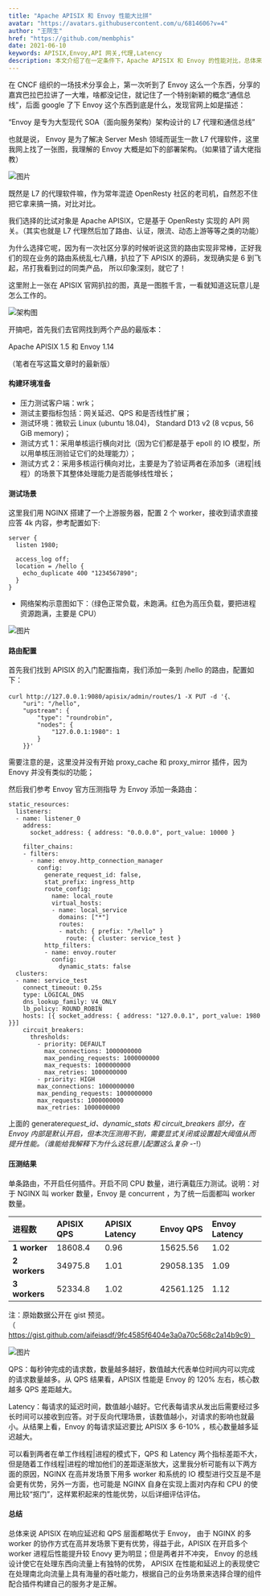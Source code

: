 ```yaml
---
title: "Apache APISIX 和 Envoy 性能大比拼"
avatar: "https://avatars.githubusercontent.com/u/6814606?v=4"
author: "王院生"
href: "https://github.com/membphis"
date: 2021-06-10
keywords: APISIX,Envoy,API 网关,代理,Latency
description: 本文介绍了在一定条件下，Apache APISIX 和 Envoy 的性能对比，总体来说 APISIX 在响应延迟和 QPS 层面都略优于 Envoy， 由于 NGINX 的多 worker 的协作方式在高并发场景下更有优势，APISIX 在开启多个 worker 进程后性能提升较 Enovy 更为明显；APISIX 在性能和延迟上的表现使它在处理南北向流量上具有海量的吞吐能力，根据自己的业务场景来选择合理的组件配合插件构建自己的服务
---
```


在 CNCF 组织的一场技术分享会上，第一次听到了 Envoy 这么一个东西，分享的嘉宾巴拉巴拉讲了一大堆，啥都没记住，就记住了一个特别新颖的概念“通信总线”，后面 google 了下 Envoy 这个东西到底是什么，发现官网上如是描述：

“Envoy 是专为大型现代 SOA（面向服务架构）架构设计的 L7 代理和通信总线”

也就是说， Envoy 是为了解决 Server Mesh 领域而诞生一款 L7 代理软件，这里我网上找了一张图，我理解的 Envoy 大概是如下的部署架构。（如果错了请大佬指教）

![图片](https://static.apiseven.com/202108/20210617001.png)

既然是 L7 的代理软件嘛，作为常年混迹 OpenResty 社区的老司机，自然忍不住把它拿来搞一搞，对比对比。

我们选择的比试对象是 Apache APISIX，它是基于 OpenResty 实现的 API 网关。（其实也就是 L7 代理然后加了路由、认证，限流、动态上游等等之类的功能）

为什么选择它呢，因为有一次社区分享的时候听说这货的路由实现非常棒，正好我们的现在业务的路由系统乱七八糟，扒拉了下 APISIX 的源码，发现确实是 6 到飞起，吊打我看到过的同类产品， 所以印象深刻，就它了！

这里附上一张在 APISIX 官网扒拉的图，真是一图胜千言，一看就知道这玩意儿是怎么工作的。

![架构图](https://static.apiseven.com/202108/20210617002.png)

开搞吧，首先我们去官网找到两个产品的最版本：

Apache APISIX 1.5 和 Envoy 1.14

（笔者在写这篇文章时的最新版）

#### 构建环境准备

- 压力测试客户端：wrk；
- 测试主要指标包括：网关延迟、QPS 和是否线性扩展；
- 测试环境：微软云 Linux (ubuntu 18.04)， Standard D13 v2 (8 vcpus, 56 GiB memory)；
- 测试方式 1：采用单核运行横向对比（因为它们都是基于 epoll 的 IO 模型，所以用单核压测验证它们的处理能力）；
- 测试方式 2：采用多核运行横向对比，主要是为了验证两者在添加多（进程|线程）的场景下其整体处理能力是否能够线性增长；

#### 测试场景

这里我们用 NGINX 搭建了一个上游服务器，配置 2 个 worker，接收到请求直接应答 4k 内容，参考配置如下:

```text
server {
  listen 1980;

  access_log off;
  location = /hello {
    echo_duplicate 400 "1234567890";
  }
}
```

- 网络架构示意图如下：（绿色正常负载，未跑满。红色为高压负载，要把进程资源跑满，主要是 CPU）

![图片](https://static.apiseven.com/202108/20210617003.png)

#### 路由配置

首先我们找到 APISIX 的入门配置指南，我们添加一条到 /hello 的路由，配置如下：

```text
curl http://127.0.0.1:9080/apisix/admin/routes/1 -X PUT -d '{、
    "uri": "/hello",
    "upstream": {
        "type": "roundrobin",
        "nodes": {
            "127.0.0.1:1980": 1
        }
    }}'
```

需要注意的是，这里没并没有开始 proxy_cache 和 proxy_mirror 插件，因为 Enovy 并没有类似的功能；

然后我们参考 Envoy 官方压测指导 为 Envoy 添加一条路由：

```text
static_resources:
  listeners:
  - name: listener_0
    address:
      socket_address: { address: "0.0.0.0", port_value: 10000 }

    filter_chains:
    - filters:
      - name: envoy.http_connection_manager
        config:
          generate_request_id: false,
          stat_prefix: ingress_http
          route_config:
            name: local_route
            virtual_hosts:
            - name: local_service
              domains: ["*"]
              routes:
              - match: { prefix: "/hello" }
                route: { cluster: service_test }
          http_filters:
          - name: envoy.router
            config:
              dynamic_stats: false
  clusters:
  - name: service_test
    connect_timeout: 0.25s
    type: LOGICAL_DNS
    dns_lookup_family: V4_ONLY
    lb_policy: ROUND_ROBIN
    hosts: [{ socket_address: { address: "127.0.0.1", port_value: 1980 }}]
    circuit_breakers:
      thresholds:
        - priority: DEFAULT
          max_connections: 1000000000
          max_pending_requests: 1000000000
          max_requests: 1000000000
          max_retries: 1000000000
        - priority: HIGH
        max_connections: 1000000000
        max_pending_requests: 1000000000
        max_requests: 1000000000
        max_retries: 1000000000
```

上面的 generate*request_id、dynamic_stats 和 circuit_breakers 部分，在 Envoy 内部是默认开启，但本次压测用不到，需要显式关闭或设置超大阈值从而提升性能。（谁能给我解释下为什么这玩意儿配置这么复杂 -*-!）

#### 压测结果

单条路由，不开启任何插件。开启不同 CPU 数量，进行满载压力测试。说明：对于 NGINX 叫 worker 数量，Envoy 是 concurrent ，为了统一后面都叫 worker 数量。

| **进程数**    | **APISIX QPS** | **APISIX Latency** | **Envoy QPS** | **Envoy Latency** |
| :------------ | :------------- | :----------------- | :------------ | :---------------- |
| **1 worker**  | 18608.4        | 0.96               | 15625.56      | 1.02              |
| **2 workers** | 34975.8        | 1.01               | 29058.135     | 1.09              |
| **3 workers** | 52334.8        | 1.02               | 42561.125     | 1.12              |

注：原始数据公开在 gist 预览。（https://gist.github.com/aifeiasdf/9fc4585f6404e3a0a70c568c2a14b9c9）

![图片](https://static.apiseven.com/202108/20210617004.png)

QPS：每秒钟完成的请求数，数量越多越好，数值越大代表单位时间内可以完成的请求数量越多。从 QPS 结果看，APISIX 性能是 Envoy 的 120% 左右，核心数越多 QPS 差距越大。

Latency：每请求的延迟时间，数值越小越好。它代表每请求从发出后需要经过多长时间可以接收到应答。对于反向代理场景，该数值越小，对请求的影响也就最小。从结果上看，Envoy 的每请求延迟要比 APISIX 多 6-10% ，核心数量越多延迟越大。

可以看到两者在单工作线程|进程的模式下，QPS 和 Latency 两个指标差距不大，但是随着工作线程|进程的增加他们的差距逐渐放大，这里我分析可能有以下两方面的原因，NGINX 在高并发场景下用多 worker 和系统的 IO 模型进行交互是不是会更有优势，另外一方面，也可能是 NGINX 自身在实现上面对内存和 CPU 的使用比较“抠门”，这样累积起来的性能优势，以后详细评估评估。

#### 总结

总体来说 APISIX 在响应延迟和 QPS 层面都略优于 Envoy， 由于 NGINX 的多 worker 的协作方式在高并发场景下更有优势，得益于此，APISIX 在开启多个 worker 进程后性能提升较 Enovy 更为明显；但是两者并不冲突， Envoy 的总线设计使它在处理东西向流量上有独特的优势， APISIX 在性能和延迟上的表现使它在处理南北向流量上具有海量的吞吐能力，根据自己的业务场景来选择合理的组件配合插件构建自己的服务才是正解。
